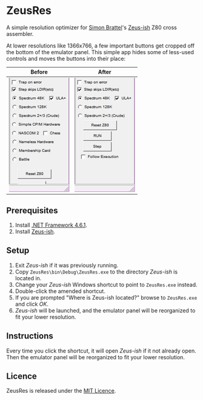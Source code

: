 # ZeusRes
A simple resolution optimizer for [Simon Brattel](http://www.desdes.com/)'s [Zeus-ish](http://www.desdes.com/products/oldfiles/zeus.htm) Z80 cross assembler.

At lower resolutions like 1366x766, a few important buttons get cropped off the bottom of the emulator panel. This simple app hides some of less-used controls and moves the buttons into their place:

| **Before**    |   **After**   |
|:-------------:|:-------------:|
| ![Before](https://raw.githubusercontent.com/Threetwosevensixseven/ZeusRes/master/Images/before.png) | ![After](https://raw.githubusercontent.com/Threetwosevensixseven/ZeusRes/master/Images/after.png) |

## Prerequisites
1. Install [.NET Framework 4.6.1](https://www.microsoft.com/en-us/download/details.aspx?id=49981).
2. Install [Zeus-ish](http://www.desdes.com/products/oldfiles/zeus.htm).

## Setup
1. Exit *Zeus-ish* if it was previously running.
2. Copy `ZeusRes\bin\Debug\ZeusRes.exe` to the directory *Zeus-ish* is located in.
3. Change your *Zeus-ish* Windows shortcut to point to `ZeusRes.exe` instead.
4. Double-click the amended shortcut.
5. If you are prompted "Where is Zeus-ish located?" browse to `ZeusRes.exe` and click *OK*.
6. *Zeus-ish* will be launched, and the emulator panel will be reorganized to fit your lower resolution.

## Instructions
Every time you click the shortcut, it will open *Zeus-ish* if it not already open. Then the emulator panel will be reorganized to fit your lower resolution.

## Licence
ZeusRes is released under the [MIT Licence](https://github.com/Threetwosevensixseven/ZeusRes/blob/master/LICENSE).

